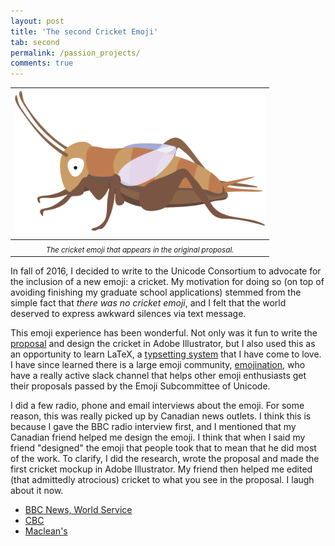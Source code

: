 ```yaml
---
layout: post
title: 'The second Cricket Emoji'
tab: second
permalink: /passion_projects/
comments: true
---
```



| <img src="/images/cricket1.png" width="400"> |
|:-:|
|<sub> *The cricket emoji that appears in the original proposal.* </sub>|

In fall of 2016, I decided to write to the Unicode Consortium to advocate for the inclusion of a new emoji: a cricket. My motivation for doing so (on top of avoiding finishing my graduate school applications) stemmed from the simple fact that *there was no cricket emoji*, and I felt that the world deserved to express awkward silences via text message.

This emoji experience has been wonderful. Not only was it fun to write the [proposal](http://www.unicode.org/L2/L2016/16300-cricket-emoji.pdf) and design the cricket in Adobe Illustrator, but I also used this as an opportunity to learn LaTeX, a [typsetting system](https://www.latex-project.org/) that I have come to love. I have since learned there is a large emoji community, [emojination](http://www.emojination.org/), who have a really active slack channel that helps other emoji enthusiasts get their proposals passed by the Emoji Subcommittee of Unicode.

I did a few radio, phone and email interviews about the emoji. For some reason, this was really picked up by Canadian news outlets. I think this is because I gave the BBC radio interview first, and I mentioned that my Canadian friend helped me design the emoji. I think that when I said my friend "designed" the emoji that people took that to mean that he did most of the work. To clarify, I did the research, wrote the proposal and made the first cricket mockup in Adobe Illustrator. My friend then helped me edited (that admittedly atrocious) cricket to what you see in the proposal. I laugh about it now.

* [BBC News, World Service](https://www.bbc.co.uk/programmes/p058n6sc)
* [CBC](https://www.cbc.ca/news/canada/british-columbia/cricket-emoji-yohei-rosen-1.4195364)
* [Maclean's](https://www.macleans.ca/society/technology/how-a-canadian-helped-create-the-new-cricket-emoji/)


